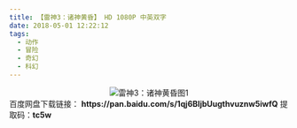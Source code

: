 ```yaml
---
title: 【雷神3：诸神黄昏】 HD 1080P 中英双字
date: 2018-05-01 12:22:12
tags:
  - 动作
  - 冒险
  - 奇幻
  - 科幻
---
```

<div align=center>
    <img src="/assets/images/a/lei-shen/1.jpg" alt="雷神3：诸神黄昏图1">
</div>
<!-- more -->
百度网盘下载链接：
<b>https://pan.baidu.com/s/1qj6BIjbUugthvuznw5iwfQ</b>
提取码：<b>tc5w</b>